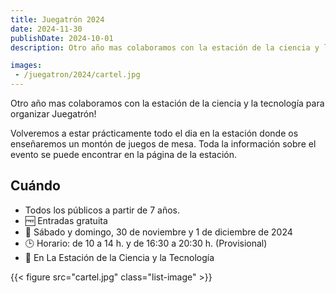 ```yaml
---
title: Juegatrón 2024
date: 2024-11-30
publishDate: 2024-10-01
description: Otro año mas colaboramos con la estación de la ciencia y la tecnología para organizar Juegatrón!

images: 
 - /juegatron/2024/cartel.jpg
---
```


Otro año mas colaboramos con la estación de la ciencia y la tecnología para organizar Juegatrón!

Volveremos a estar prácticamente todo el dia en la estación donde os enseñaremos un montón de juegos de mesa. Toda la información sobre el evento se puede encontrar en la página de la estación.

## Cuándo

- Todos los públicos a partir de 7 años.
- :free: Entradas gratuita
- :calendar: Sábado y domingo, 30 de noviembre y 1 de diciembre de 2024
- 🕒 Horario: de 10 a 14 h. y de 16:30 a 20:30 h. (Provisional)
- 📍 En La Estación de la Ciencia y la Tecnología

{{< figure src="cartel.jpg" class="list-image" >}}
